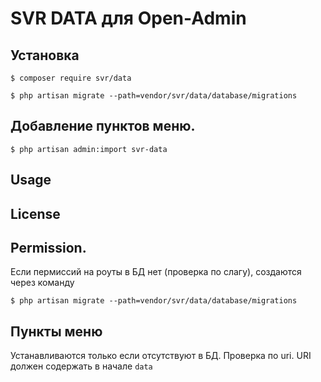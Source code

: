 SVR DATA для Open-Admin
=========================

## Установка

```
$ composer require svr/data

$ php artisan migrate --path=vendor/svr/data/database/migrations

```
## Добавление пунктов меню.
```
$ php artisan admin:import svr-data

```

## Usage

[//]: # (See [wiki]&#40;http://open-admin.org/docs/en/extension-helpers&#41;)

License
------------

[//]: # (Licensed under [The MIT License &#40;GPL 3.0&#41;]&#40;LICENSE&#41;.)


## Permission.
Если пермиссий на роуты в БД нет (проверка по слагу), создаются через команду
```
$ php artisan migrate --path=vendor/svr/data/database/migrations
```

## Пункты меню
Устанавливаются только если отсутствуют в БД. Проверка по uri. URI должен содержать в начале `data`
